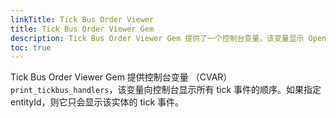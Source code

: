 ```yaml
---
linkTitle: Tick Bus Order Viewer
title: Tick Bus Order Viewer Gem
description: Tick Bus Order Viewer Gem 提供了一个控制台变量，该变量显示 Open 3D Engine （O3DE） 项目中运行时时钟周期事件的顺序。
toc: true
---
```


Tick Bus Order Viewer Gem 提供控制台变量 （CVAR） `print_tickbus_handlers`，该变量向控制台显示所有 tick 事件的顺序。如果指定 entityId，则它只会显示该实体的 tick 事件。
